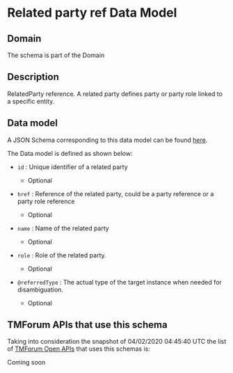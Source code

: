 # Related party ref Data Model

## Domain

The  schema is part of the  Domain

## Description

RelatedParty reference. A related party defines party or party role linked to a specific entity.

## Data model

A JSON Schema corresponding to this data model can be found
[here](https://github.com/tmforum-rand/schemas/blob/candidates/EngagedParty/RelatedPartyRef.schema.json).

The Data model is defined as shown below:
- `id` : Unique identifier of a related party

  - Optional

- `href` : Reference of the related party, could be a party reference or a party role reference

  - Optional

- `name` : Name of the related party

  - Optional

- `role` : Role of the related party.

  - Optional

- `@referredType` : The actual type of the target instance when needed for disambiguation.

  - Optional





## TMForum APIs that use this schema

Taking into consideration the snapshot of 04/02/2020 04:45:40 UTC the list of [TMForum Open APIs](https://www.tmforum.org/open-apis/) that uses this schemas is:

Coming soon